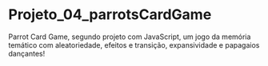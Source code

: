 # Projeto_04_parrotsCardGame
Parrot Card Game, segundo projeto com JavaScript, um jogo da memória temático com aleatoriedade, efeitos e transição, expansividade e papagaios dançantes!
